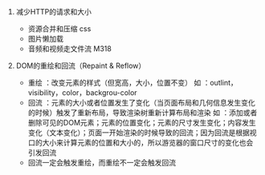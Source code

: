 1. 减少HTTP的请求和大小
    + 资源合并和压缩 css
    + 图片懒加载
    + 音频和视频走文件流 M318

2. DOM的重绘和回流（Repaint & Reflow）
    + 重绘 ：改变元素的样式（但宽高，大小，位置不变）
        如 ：outlint，visibility，color，backgrou-color
    + 回流 ：元素的大小或者位置发生了变化（当页面布局和几何信息发生变化的时候）触发了重新布局，导致渲染树重新计算布局和渲染
        如 ：添加或者删除可见的DOM元素；元素的位置变化；元素的尺寸发生变化；内容发生变化（文本变化）；页面一开始渲染的时候导致的回流；因为回流是根据视口的大小来计算元素的位置和大小的，所以游览器的窗口尺寸的变化也会引发回流
    + 回流一定会触发重绘，而重绘不一定会触发回流